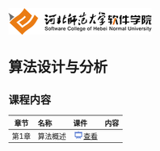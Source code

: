 ![河北师范大学软件学院](./image/logo.png)

# 算法设计与分析 

## 课程内容

| 章节 | 名称 | 课件 | 内容 |
|:---:|:---|:---|:---|
|第1章 | 算法概述 | [<img src="./image/presentation.png" height="15" />查看](./materials/slides/ch01.md) | |